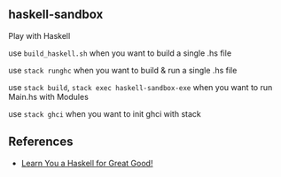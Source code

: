 ## haskell-sandbox

Play with Haskell

use `build_haskell.sh`
when you want to build a single .hs file

use `stack runghc`
when you want to build & run a single .hs file

use `stack build`, `stack exec haskell-sandbox-exe`
when you want to run Main.hs with Modules

use `stack ghci`
when you want to init ghci with stack

## References

- [Learn You a Haskell for Great Good!](http://learnyouahaskell.com/)
